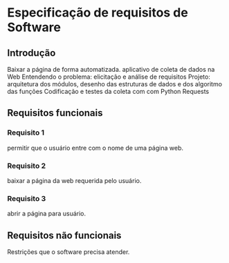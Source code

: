 # Especificação de requisitos de Software

## Introdução
Baixar a página de forma automatizada.
aplicativo de coleta de dados na Web
Entendendo o problema: elicitação e análise de requisitos
Projeto: arquitetura dos módulos, desenho das estruturas de dados e dos algoritmo das funções
Codificação e testes da coleta com com Python Requests


## Requisitos funcionais

### Requisito 1
permitir que o usuário entre com o nome de uma página web.

### Requisito 2 
baixar a página da web requerida pelo usuário.

### Requisito 3
abrir a página para usuário.

## Requisitos não funcionais
Restrições que o software precisa atender.